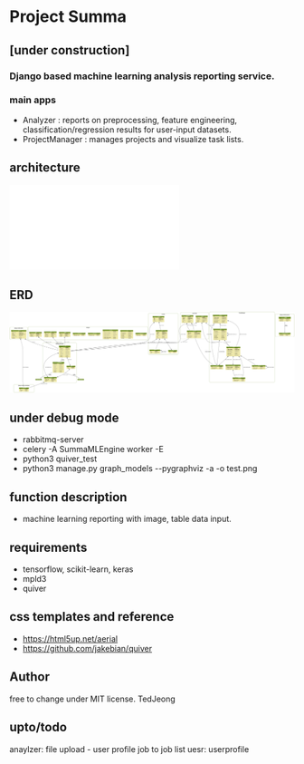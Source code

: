 # Project Summa
## [under construction]
### Django based machine learning analysis reporting service.
### main apps
* Analyzer : reports on preprocessing, feature engineering, classification/regression results for user-input datasets.
* ProjectManager : manages projects and visualize task lists.


## architecture
![alt tag](summa_architecture.pdf)

## ERD
![alt tag](test.png)


## under debug mode
- rabbitmq-server
- celery -A SummaMLEngine worker -E
- python3 quiver_test
- python3 manage.py graph_models --pygraphviz -a -o test.png

## function description
- machine learning reporting with image, table data input.

## requirements
- tensorflow, scikit-learn, keras
- mpld3
- quiver

## css templates and reference
- https://html5up.net/aerial
- https://github.com/jakebian/quiver

## Author
free to change under MIT license.
TedJeong

## upto/todo
anaylzer:
file upload - user profile
job to job list
uesr:
userprofile
